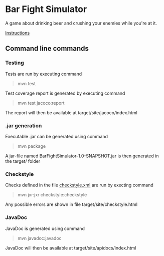 # Bar Fight Simulator

A game about drinking beer and crushing your enemies while you're at it.

[Instructions](https://github.com/maqqe/otm-harjoitustyo/blob/master/dokumentaatio/kayttoohje.md)


## Command line commands

### Testing

Tests are run by executing command

>  mvn test

Test coverage report is generated by executing command

> mvn test jacoco:report

The report will then be available at target/site/jacoco/index.html

### .jar generation

Executable .jar can be generated using command

> mvn package

A jar-file named BarFightSimulator-1.0-SNAPSHOT.jar is then generated in the target/ folder

### Checkstyle

Checks defined in the file [checkstyle.xml](https://github.com/maqqe/otm-harjoitustyo/blob/master/BarFightSimulator/checkstyle.xml) are run by execting command

> mvn jxr:jxr checkstyle:checkstyle

Any possible errors are shown in file target/site/checkstyle.html

### JavaDoc

JavaDoc is generated using command

> mvn javadoc:javadoc

JavaDoc will then be available at target/site/apidocs/index.html
